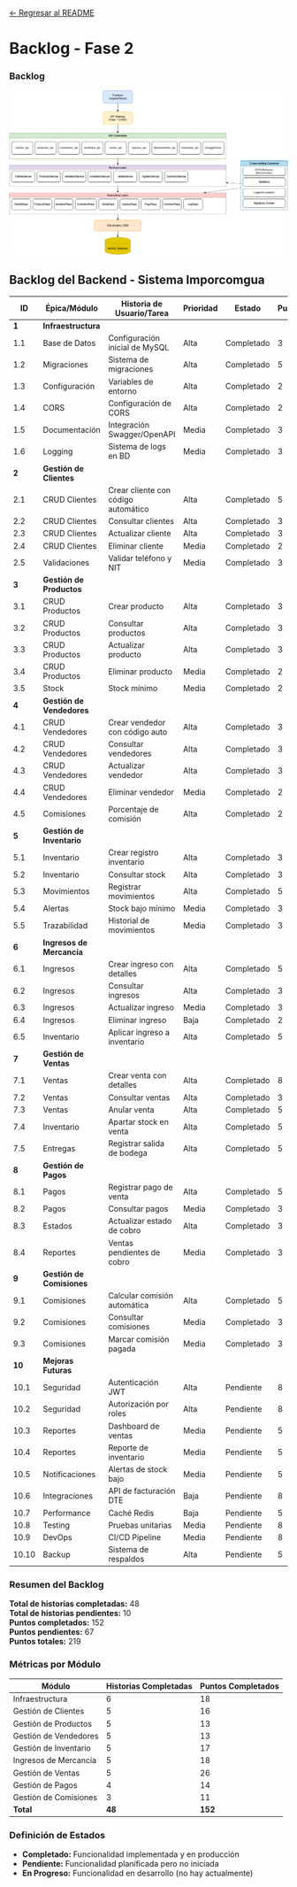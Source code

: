 [← Regresar al README](../../../README.md)

# Backlog - Fase 2

### Backlog


![Backlog](./images/backlog.png)


## Backlog del Backend - Sistema Imporcomgua

| ID | Épica/Módulo | Historia de Usuario/Tarea | Prioridad | Estado | Puntos | Descripción |
|----|--------------|---------------------------|-----------|---------|---------|-------------|
| **1** | **Infraestructura** | | | | | |
| 1.1 | Base de Datos | Configuración inicial de MySQL | Alta | Completado | 3 | Crear base de datos, esquemas y conexiones |
| 1.2 | Migraciones | Sistema de migraciones | Alta | Completado | 5 | Implementar sistema de migraciones con scripts Python |
| 1.3 | Configuración | Variables de entorno | Alta | Completado | 2 | Configurar .env y gestión de configuraciones |
| 1.4 | CORS | Configuración de CORS | Alta | Completado | 2 | Habilitar CORS para frontend Angular/React |
| 1.5 | Documentación | Integración Swagger/OpenAPI | Media | Completado | 3 | Documentación automática de APIs |
| 1.6 | Logging | Sistema de logs en BD | Media | Completado | 3 | Tabla de logs para auditoría |
| **2** | **Gestión de Clientes** | | | | | |
| 2.1 | CRUD Clientes | Crear cliente con código automático | Alta | Completado | 5 | Generar código cliente basado en departamento |
| 2.2 | CRUD Clientes | Consultar clientes | Alta | Completado | 3 | Listar y buscar por código |
| 2.3 | CRUD Clientes | Actualizar cliente | Alta | Completado | 3 | Actualizar datos del cliente |
| 2.4 | CRUD Clientes | Eliminar cliente | Media | Completado | 2 | Borrado físico de clientes |
| 2.5 | Validaciones | Validar teléfono y NIT | Media | Completado | 3 | Validaciones de formato |
| **3** | **Gestión de Productos** | | | | | |
| 3.1 | CRUD Productos | Crear producto | Alta | Completado | 3 | Crear con unidades de medida |
| 3.2 | CRUD Productos | Consultar productos | Alta | Completado | 3 | Buscar por código/nombre |
| 3.3 | CRUD Productos | Actualizar producto | Alta | Completado | 3 | Modificar datos del producto |
| 3.4 | CRUD Productos | Eliminar producto | Media | Completado | 2 | Borrado de productos |
| 3.5 | Stock | Stock mínimo | Media | Completado | 2 | Definir stock mínimo por producto |
| **4** | **Gestión de Vendedores** | | | | | |
| 4.1 | CRUD Vendedores | Crear vendedor con código auto | Alta | Completado | 3 | Generar código V001, V002, etc |
| 4.2 | CRUD Vendedores | Consultar vendedores | Alta | Completado | 3 | Buscar por nombre/código |
| 4.3 | CRUD Vendedores | Actualizar vendedor | Alta | Completado | 3 | Modificar datos y comisión |
| 4.4 | CRUD Vendedores | Eliminar vendedor | Media | Completado | 2 | Borrado de vendedores |
| 4.5 | Comisiones | Porcentaje de comisión | Alta | Completado | 2 | Definir % comisión por vendedor |
| **5** | **Gestión de Inventario** | | | | | |
| 5.1 | Inventario | Crear registro inventario | Alta | Completado | 3 | Inicializar inventario por producto |
| 5.2 | Inventario | Consultar stock | Alta | Completado | 3 | Ver stock disponible/apartado |
| 5.3 | Movimientos | Registrar movimientos | Alta | Completado | 5 | Ingreso/Salida/Ajuste/Apartado |
| 5.4 | Alertas | Stock bajo mínimo | Media | Completado | 3 | Consultar productos bajo mínimo |
| 5.5 | Trazabilidad | Historial de movimientos | Media | Completado | 3 | Log de todos los movimientos |
| **6** | **Ingresos de Mercancía** | | | | | |
| 6.1 | Ingresos | Crear ingreso con detalles | Alta | Completado | 5 | Ingreso con contenedor/DUCA |
| 6.2 | Ingresos | Consultar ingresos | Alta | Completado | 3 | Buscar por contenedor/DUCA |
| 6.3 | Ingresos | Actualizar ingreso | Media | Completado | 3 | Modificar datos del ingreso |
| 6.4 | Ingresos | Eliminar ingreso | Baja | Completado | 2 | Borrado de ingresos |
| 6.5 | Inventario | Aplicar ingreso a inventario | Alta | Completado | 5 | Actualizar stock automáticamente |
| **7** | **Gestión de Ventas** | | | | | |
| 7.1 | Ventas | Crear venta con detalles | Alta | Completado | 8 | Venta completa con productos |
| 7.2 | Ventas | Consultar ventas | Alta | Completado | 3 | Buscar por envío/cliente/estado |
| 7.3 | Ventas | Anular venta | Alta | Completado | 5 | Anular y liberar inventario |
| 7.4 | Inventario | Apartar stock en venta | Alta | Completado | 5 | Reservar productos vendidos |
| 7.5 | Entregas | Registrar salida de bodega | Alta | Completado | 5 | Confirmar entrega y actualizar stock |
| **8** | **Gestión de Pagos** | | | | | |
| 8.1 | Pagos | Registrar pago de venta | Alta | Completado | 5 | Abonos parciales o totales |
| 8.2 | Pagos | Consultar pagos | Media | Completado | 3 | Historial de pagos por venta |
| 8.3 | Estados | Actualizar estado de cobro | Alta | Completado | 3 | Pendiente/Parcial/Pagada/Morosa |
| 8.4 | Reportes | Ventas pendientes de cobro | Media | Completado | 3 | Listar ventas por cobrar |
| **9** | **Gestión de Comisiones** | | | | | |
| 9.1 | Comisiones | Calcular comisión automática | Alta | Completado | 5 | Calcular al crear venta |
| 9.2 | Comisiones | Consultar comisiones | Media | Completado | 3 | Por vendedor o pendientes |
| 9.3 | Comisiones | Marcar comisión pagada | Media | Completado | 3 | Registrar pago de comisión |
| **10** | **Mejoras Futuras** | | | | | |
| 10.1 | Seguridad | Autenticación JWT | Alta | Pendiente | 8 | Sistema de login y tokens |
| 10.2 | Seguridad | Autorización por roles | Alta | Pendiente | 8 | Permisos por tipo de usuario |
| 10.3 | Reportes | Dashboard de ventas | Media | Pendiente | 5 | Gráficos y estadísticas |
| 10.4 | Reportes | Reporte de inventario | Media | Pendiente | 5 | Estado actual del inventario |
| 10.5 | Notificaciones | Alertas de stock bajo | Media | Pendiente | 5 | Notificar productos bajo mínimo |
| 10.6 | Integraciones | API de facturación DTE | Baja | Pendiente | 8 | Integrar con SAT Guatemala |
| 10.7 | Performance | Caché Redis | Baja | Pendiente | 5 | Mejorar tiempos de respuesta |
| 10.8 | Testing | Pruebas unitarias | Media | Pendiente | 8 | Cobertura de código >80% |
| 10.9 | DevOps | CI/CD Pipeline | Media | Pendiente | 8 | Automatizar despliegues |
| 10.10 | Backup | Sistema de respaldos | Alta | Pendiente | 5 | Backup automático de BD |

### Resumen del Backlog

**Total de historias completadas:** 48  
**Total de historias pendientes:** 10  
**Puntos completados:** 152  
**Puntos pendientes:** 67  
**Puntos totales:** 219  

### Métricas por Módulo

| Módulo | Historias Completadas | Puntos Completados |
|--------|-----------------------|-------------------|
| Infraestructura | 6 | 18 |
| Gestión de Clientes | 5 | 16 |
| Gestión de Productos | 5 | 13 |
| Gestión de Vendedores | 5 | 13 |
| Gestión de Inventario | 5 | 17 |
| Ingresos de Mercancía | 5 | 18 |
| Gestión de Ventas | 5 | 26 |
| Gestión de Pagos | 4 | 14 |
| Gestión de Comisiones | 3 | 11 |
| **Total** | **48** | **152** |


### Definición de Estados

- **Completado:** Funcionalidad implementada y en producción
- **Pendiente:** Funcionalidad planificada pero no iniciada
- **En Progreso:** Funcionalidad en desarrollo (no hay actualmente)